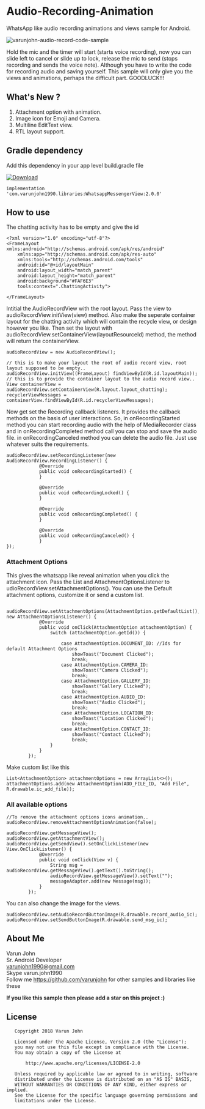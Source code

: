 # Audio-Recording-Animation
WhatsApp like audio recording animations and views sample for Android.  

![varunjohn-audio-record-code-sample](https://user-images.githubusercontent.com/24667361/74533858-8f699880-4f58-11ea-9316-f7528368e201.gif)


Hold the mic and the timer will start (starts voice recording), now you can slide left to cancel or slide up to lock, release the mic to send (stops recording and sends the voice note). Although you have to write the code for recording audio and saving yourself. This sample will only give you the views and animations, perhaps the difficult part. 
GOODLUCK!!!

## What's New ?
1. Attachment option with animation.
2. Image icon for Emoji and Camera.
3. Multiline EditText view.
4. RTL layout support.

## Gradle dependency

Add this dependency in your app level build.gradle file

[ ![Download](https://api.bintray.com/packages/varunjohn1990/Maven/WhatsappMessengerView/images/download.svg) ](https://bintray.com/varunjohn1990/Maven/WhatsappMessengerView/_latestVersion)

```
implementation 'com.varunjohn1990.libraries:WhatsappMessengerView:2.0.0'
```


## How to use

The chatting activity has to be empty and give the id

```
<?xml version="1.0" encoding="utf-8"?>
<FrameLayout xmlns:android="http://schemas.android.com/apk/res/android"
    xmlns:app="http://schemas.android.com/apk/res-auto"
    xmlns:tools="http://schemas.android.com/tools"
    android:id="@+id/layoutMain"
    android:layout_width="match_parent"
    android:layout_height="match_parent"
    android:background="#FAF6E3"
    tools:context=".ChattingActivity">
    
</FrameLayout>
```
Intitial the AudioRecordView with the root layout. Pass the view to audioRecordView.initView(view) method. 
Also make the seperate container layout for the chatting activity which will contain the recycle view, or design however you like. Then set the layout with audioRecordView.setContainerView(layoutResourceId) method, the method will return the containerView.

```
audioRecordView = new AudioRecordView();

// this is to make your layout the root of audio record view, root layout supposed to be empty..
audioRecordView.initView((FrameLayout) findViewById(R.id.layoutMain));
// this is to provide the container layout to the audio record view..
View containerView = audioRecordView.setContainerView(R.layout.layout_chatting);
recyclerViewMessages = containerView.findViewById(R.id.recyclerViewMessages);
```

Now get set the Recording callback listeners. It provides the callback methods on the basis of user interactions.
So, in onRecordingStarted method you can start recording audio with the help of MediaRecorder class and
in onRecordingCompleted method call you can stop and save the audio file.
in onRecordingCanceled method you can delete the audio file.
Just use whatever suits the requirements.

```
audioRecordView.setRecordingListener(new AudioRecordView.RecordingListener() {
            @Override
            public void onRecordingStarted() {
            }

            @Override
            public void onRecordingLocked() {
            }

            @Override
            public void onRecordingCompleted() {
            }

            @Override
            public void onRecordingCanceled() {
            }
});
```
### Attachment Options

This gives the whatsapp like reveal animation when you click the attachment icon. 
Pass the List<AttachOption> and AttachmentOptionsListener to udioRecordView.setAttachmentOptions(). You can use the Default attachment options, customize it or send a custom list. 

```
 audioRecordView.setAttachmentOptions(AttachmentOption.getDefaultList(), new AttachmentOptionsListener() {
            @Override
            public void onClick(AttachmentOption attachmentOption) {
                switch (attachmentOption.getId()) {

                    case AttachmentOption.DOCUMENT_ID: //Ids for default Attachment Options
                        showToast("Document Clicked");
                        break;
                    case AttachmentOption.CAMERA_ID:
                        showToast("Camera Clicked");
                        break;
                    case AttachmentOption.GALLERY_ID:
                        showToast("Gallery Clicked");
                        break;
                    case AttachmentOption.AUDIO_ID:
                        showToast("Audio Clicked");
                        break;
                    case AttachmentOption.LOCATION_ID:
                        showToast("Location Clicked");
                        break;
                    case AttachmentOption.CONTACT_ID:
                        showToast("Contact Clicked");
                        break;
                }
            }
        });
```
Make custom list like this

```
List<AttachmentOption> attachmentOptions = new ArrayList<>();
attachmentOptions.add(new AttachmentOption(ADD_FILE_ID, "Add File", R.drawable.ic_add_file));
```


### All available options

```
//To remove the attachment options icons animation..
audioRecordView.removeAttachmentOptionAnimation(false);

audioRecordView.getMessageView();
audioRecordView.getAttachmentView();
audioRecordView.getSendView().setOnClickListener(new View.OnClickListener() {
            @Override
            public void onClick(View v) {
                String msg = audioRecordView.getMessageView().getText().toString();
                audioRecordView.getMessageView().setText("");
                messageAdapter.add(new Message(msg));
            }
        });
```

You can also change the image for the views.

```
audioRecordView.setAudioRecordButtonImage(R.drawable.record_audio_ic);
audioRecordView.setSendButtonImage(R.drawable.send_msg_ic);

```


## About Me
Varun John<br />
Sr. Android Developer<br />
varunjohn1990@gmail.com<br />
Skype varun.john1990<br />
Follow me https://github.com/varunjohn for other samples and libraries like these

**If you like this sample then please add a star on this project :)**


## License
```
   Copyright 2018 Varun John

   Licensed under the Apache License, Version 2.0 (the "License");
   you may not use this file except in compliance with the License.
   You may obtain a copy of the License at

       http://www.apache.org/licenses/LICENSE-2.0

   Unless required by applicable law or agreed to in writing, software
   distributed under the License is distributed on an "AS IS" BASIS,
   WITHOUT WARRANTIES OR CONDITIONS OF ANY KIND, either express or implied.
   See the License for the specific language governing permissions and
   limitations under the License.
```
